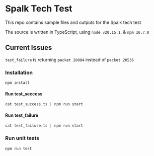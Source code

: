 
# Spalk Tech Test

This repo contains sample files and outputs for the Spalk tech test

The source is written in TypeScript, using `node v20.15.1`, & `npm 10.7.0`

## Current Issues
`test_failure` is returning `packet 20884` instead of `packet 20535`

### Installation
`npm install`

#### Run test_seccess
`cat test_success.ts | npm run start`

#### Run test_failure
`cat test_failure.ts | npm run start`

### Run unit tests
`npm run test`